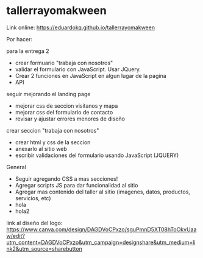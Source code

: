 # tallerrayomakween

Link online: https://eduardokq.github.io/tallerrayomakween

Por hacer:

para la entrega 2
- crear formuario "trabaja con nosotros"
- validar el formulario con JavaScript. Usar JQuery.
- Crear 2 funciones en JavaScript en algun lugar de la pagina
- API

seguir mejorando el landing page
- mejorar css de seccion visitanos y mapa
- mejorar css del formulario de contacto
- revisar y ajustar errores menores de diseño

crear seccion "trabaja con nosotros"
- crear html y css de la seccion
- anexarlo al sitio web
- escribir validaciones del formulario usando JavaScript (JQUERY)


General
- Seguir agregando CSS a mas secciones!
- Agregar scripts JS para dar funcionalidad al sitio
- Agregar mas contenido del taller al sitio (imagenes, datos, productos, servicios, etc)
- hola
- hola2


link al diseño del logo:
https://www.canva.com/design/DAGDVoCPxzo/sguPmnD5XT08hToOkvUaaw/edit?utm_content=DAGDVoCPxzo&utm_campaign=designshare&utm_medium=link2&utm_source=sharebutton